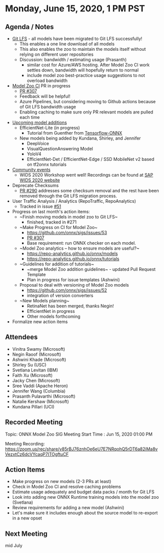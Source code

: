 <!--- SPDX-License-Identifier: Apache-2.0 -->

# Monday, June 15, 2020, 1 PM PST

## Agenda / Notes
* [Git LFS](https://github.com/onnx/models/issues/271) - all models have been migrated to Git LFS successfully!
  * This enables a one line download of all models
  * This also enables the zoo to maintain the models itself without relying on different user repositories
  * Discussion: bandwidth / estimating usage (Prasanth)
    * similar cost for Azure/AWS hosting. After Model Zoo CI work settles down, bandwidth will hopefully return to normal
    * include model zoo best-practice usage suggestions to not overload bandwidth
* [Model Zoo CI](https://github.com/onnx/sigs/issues/53) PR in progress
  * [PR #307](https://github.com/onnx/models/pull/307)
  * Feedback will be helpful!
  * Azure Pipelines, but considering moving to Github actions because of Git LFS bandwidth usage
  * Enabling caching to make sure only PR relevant models are pulled each time
* [Upcoming model additions](https://github.com/onnx/sigs/blob/master/models-tutorials/docs/ProposedModels.md)
  * EfficientNet-Lite (in progress)
    * Tutorial from Guenther from [Tensorflow-ONNX](https://github.com/onnx/tensorflow-onnx/blob/master/tutorials/efficientnet-lite.ipynb)
  * New models being added by Kundana, Shirley, and Jennifer
    * DeepVoice
    * VisualQuestionAnswering Model
    * YoloV4
    * EfficientNet-Det / EfficientNet-Edge / SSD MobileNet v2 based on tf2onnx tutorials
* [Community events](https://github.com/onnx/sigs/blob/master/models-tutorials/docs/CommunityEvents.md)
  * WIDS 2020 Workshop went well! Recordings can be found at [SAP WIDS 2020 website](https://events.sap.com/us/wids-2020-sv/en/home)
* Deprecate Checksums
  * [PR #290](https://github.com/onnx/models/pull/290) addresses some checksum removal and the rest have been removed through the Git LFS migration process.
* User Traffic Analysis / Analytics (RepoTraffic, RepoAnalytics)
  * Tracked in issue [#51](https://github.com/onnx/sigs/issues/51)
* Progress on last month's action items:
  * ~Finish moving models in model zoo to Git LFS~
    * finished, tracked in #271
  * ~Make Progress on CI for Model Zoo~
    * https://github.com/onnx/sigs/issues/53
    * [PR #307](https://github.com/onnx/models/pull/307)
    * Base requirement: run ONNX checker on each model.
  * ~Model Zoo analytics – how to ensure models are useful?~
    * https://repo-analytics.github.io/onnx/models
    * https://repo-analytics.github.io/onnx/tutorials
  * ~Guidelines for addition of tutorials~
    * ~merge Model Zoo addition guidelines~ - updated Pull Request Template
    * Plan in progress for issue templates (Ashwini)
  * Proposal to deal with versioning of Model Zoo models
     * https://github.com/onnx/sigs/issues/52
     * integration of version converters
  * ~New Models planning~
     * RetinaNet has been merged, thanks Negin!
     * EfficientNet in progress
     * Other models forthcoming
* Formalize new action items

## Attendees
* Vinitra Swamy (Microsoft)
* Negin Raoof (Microsoft)
* Ashwini Khade (Microsoft)
* Shirley Su (USC)
* Svetlana Levitan (IBM)
* Faith Xu (Microsoft)
* Jacky Chen (Microsoft)
* Sree Vaddi (Apache Heron)
* Jennifer Wang (Columbia)
* Prasanth Pulavarthi (Microsoft)
* Natalie Kershaw (Microsoft)
* Kundana Pillari (UCI)

## Recorded Meeting
Topic: ONNX Model Zoo SIG Meeting
Start Time : Jun 15, 2020 01:00 PM

Meeting Recording:
https://zoom.us/rec/share/v85rBJ76znhOe6eU7E7NRqohQ5rDT6a82iMa8vVezxtCz6dcVYcaqP7ITOgftuCF

## Action Items
* Make progress on new models (2-3 PRs at least)
* Check in Model Zoo CI and resolve caching problems
* Estimate usage adequately and budget data packs / month for Git LFS
* Look into adding new ONNX Runtime training models into the model zoo (Svetlana)
* Review requirements for adding a new model (Ashwini)
 * Let's make sure it includes enough about the source model to re-export in a new opset

## Next Meeting
mid July
